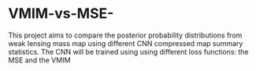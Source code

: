 # VMIM-vs-MSE-
This project aims to compare the posterior probability distributions from weak lensing mass map using different CNN compressed map summary statistics. The CNN will be trained using using different loss functions: the MSE and the VMIM
